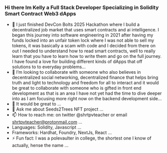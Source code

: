### Hi there Im Kelly a Full Stack Developer Specializing in Solidity Smart Contract Web3 dApps

<!--
**shrtpvteacher/shrtpvteacher** is a ✨ _special_ ✨ repository because its `README.md` (this file) appears on your GitHub profile.

<!--START_SECTION:waka-->


- 🔭 I just finished DevCon Bolts 2025 Hackathon where I build a decentralized job market that uses smart contracts and ai intelligence.   I began this journey into software engineering in 2021 after having my funds locked into an unfair token lock where I was not able to sell my tokens,  it was basically a scam with code and I decided from there on out I needed to understand how to read smart contracts,  well to really learn that you have to learn how to write them and go on the full journey.  I have found a love for building different kinds of dApps that off solutions to to everyday problems...
- 👯 I’m looking to collaborate with someone who also believes in decentralized social networking, decentralized finance that helps bring truth and light to technology and freedom for all to interact and it would be great to collaborate with someone who is gifted in front end development as that is an area I have not yet had the time to dive deeper into as I am focusing more right now on the backend development side...
- 🤔 It would be great to  ...
- 💬 Ask me about Seeds2Trees NFT project ...
- 📫 How to reach me: on twitter @shrtpvteacher  or email shrtpvteacher@protonmail.com ...
-  Languages: Solidity, Javascript  ...
- Frameworks:  Hardhat, Foundry, NextJs, React  ... 
- ⚡ Fun fact: I was a polevaulter in college, the shortest one I know of actually, hense the name ...
  
<!--END_SECTION:waka-->
